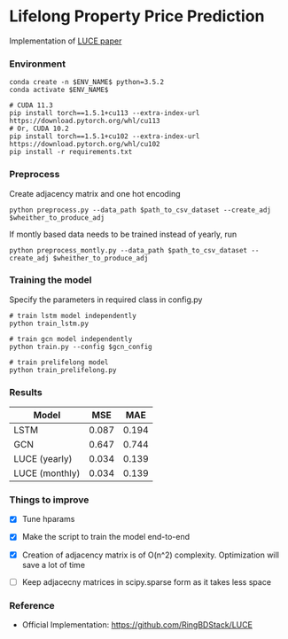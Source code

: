 # Lifelong Property Price Prediction
Implementation of [LUCE paper](https://arxiv.org/abs/2008.05880)



### Environment
``` 
conda create -n $ENV_NAME$ python=3.5.2
conda activate $ENV_NAME$

# CUDA 11.3
pip install torch==1.5.1+cu113 --extra-index-url https://download.pytorch.org/whl/cu113 
# Or, CUDA 10.2 
pip install torch==1.5.1+cu102 --extra-index-url https://download.pytorch.org/whl/cu102 
pip install -r requirements.txt
```

### Preprocess
Create adjacency matrix and one hot encoding
```
python preprocess.py --data_path $path_to_csv_dataset --create_adj $wheither_to_produce_adj
```
If montly based data needs to be trained instead of yearly, run
```
python preprocess_montly.py --data_path $path_to_csv_dataset --create_adj $wheither_to_produce_adj
```

### Training the model
Specify the parameters in required class in config.py
```
# train lstm model independently
python train_lstm.py

# train gcn model independently
python train.py --config $gcn_config

# train prelifelong model
python train_prelifelong.py
```

### Results
| Model | MSE | MAE |
|-------|--|--|
| LSTM | 0.087 | 0.194 |
| GCN | 0.647 | 0.744 |
| LUCE (yearly) | 0.034 | 0.139 |
| LUCE (monthly) | 0.034 | 0.139 |


### Things to improve
- [x] Tune hparams
- [x] Make the script to train the model end-to-end
- [x] Creation of adjacency matrix is of O(n^2) complexity. Optimization will save a lot of time 
- [ ] Keep adjacecny matrices in scipy.sparse form as it takes less space


### Reference
* Official Implementation: https://github.com/RingBDStack/LUCE




